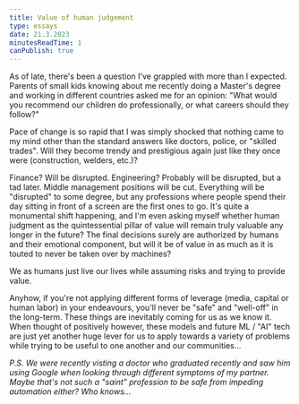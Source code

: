 ```yaml
---
title: Value of human judgement
type: essays
date: 21.3.2023
minutesReadTime: 1
canPublish: true
---
```


As of late, there's been a question I've grappled with more than I expected. Parents of small kids knowing about me recently doing a Master's degree and working in different countries asked me for an opinion: "What would you recommend our children do professionally, or what careers should they follow?"

Pace of change is so rapid that I was simply shocked that nothing came to my mind other than the standard answers like doctors, police, or "skilled trades". Will they become trendy and prestigious again just like they once were (construction, welders, etc.)?

Finance? Will be disrupted. Engineering? Probably will be disrupted, but a tad later. Middle management positions will be cut. Everything will be "disrupted" to some degree, but any professions where people spend their day sitting in front of a screen are the first ones to go. It's quite a monumental shift happening, and I'm even asking myself whether human judgment as the quintessential pillar of value will remain truly valuable any longer in the future? The final decisions surely are authorized by humans and their emotional component, but will it be of value in as much as it is touted to never be taken over by machines?

We as humans just live our lives while assuming risks and trying to provide value.

Anyhow, if you're not applying different forms of leverage (media, capital or human labor) in your endeavours, you'll never be "safe" and "well-off" in the long-term. These things are inevitably coming for us as we know it. When thought of positively however, these models and future ML / "AI" tech are just yet another huge lever for us to apply towards a variety of problems while trying to be useful to one another and our communities...

*P.S. We were recently visting a doctor who graduated recently and saw him using Google when looking through different symptoms of my partner. Maybe that's not such a "saint" profession to be safe from impeding automation either? Who knows...*